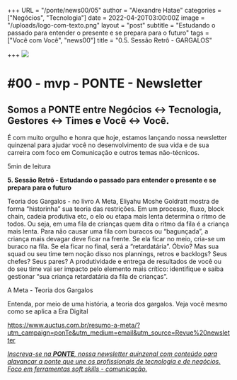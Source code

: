 +++
URL = "/ponte/news00/05"
author = "Alexandre Hatae"
categories = ["Negócios", "Tecnologia"]
date = 2022-04-20T03:00:00Z
image = "/uploads/logo-com-texto.png"
layout = "post"
subtitle = "Estudando o passado para entender o presente e se prepara para o futuro"
tags = ["Você com Você", "news00"]
title = "0.5. Sessão Retrô - GARGALOS"

+++
![](/uploads/logo-com-texto.png)

# #00 - mvp - PONTE - Newsletter

## Somos a PONTE entre Negócios ↔ Tecnologia, Gestores ↔ Times e Você ↔ Você.

É com muito orgulho e honra que hoje, estamos lançando nossa newsletter quinzenal para ajudar você no desenvolvimento de sua vida e de sua carreira com foco em Comunicação e outros temas não-técnicos.

5min de leitura

**5. Sessão Retrô - Estudando o passado para entender o presente e se prepara para o futuro**

Teoria dos Gargalos - no livro A Meta, Eliyahu Moshe Goldratt mostra de forma “historinha” sua teoria das restrições. Em um processo, fluxo, block chain, cadeia produtiva etc, o elo ou etapa mais lenta determina o ritmo de todos. Ou seja, em uma fila de crianças quem dita o ritmo da fila é a criança mais lenta. Para não causar uma fila com buracos ou “bagunçada”, a criança mais devagar deve ficar na frente. Se ela ficar no meio, cria-se um buraco na fila. Se ela ficar no final, será a “retardatária”. Óbvio? Mas sua squad ou seu time tem noção disso nos plannings, retros e backlogs? Seus chefes? Seus pares? A produtividade e entrega de resultados de você ou do seu time vai ser impacto pelo elemento mais crítico: identifique e saiba gestionar “sua criança retardatária da fila de crianças”.

A Meta - Teoria dos Gargalos

Entenda, por meio de uma história, a teoria dos gargalos. Veja você mesmo como se aplica a Era Digital

https://www.auctus.com.br/resumo-a-meta/?utm_campaign=ponTe&utm_medium=email&utm_source=Revue%20newsletter

[_Inscreva-se na_ **_PONTE_**_, nossa newsletter quinzenal com conteúdo para alavancar a ponte que une os profissionais de tecnologia e de negócios. Foco em ferramentas soft skills - comunicação._](https://www.getrevue.co/profile/porquesim-org "Inscreva-se na PONTE")